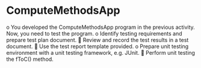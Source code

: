 # ComputeMethodsApp
o You developed the ComputeMethodsApp program in the previous activity. Now, you need to 
test the program.
o Identify testing requirements and prepare test plan document.
 Review and record the test results in a test document.
 Use the test report template provided.
o Prepare unit testing environment with a unit testing framework, e.g. JUnit.
 Perform unit testing the fToC() method.
